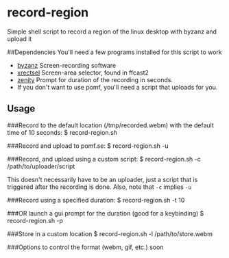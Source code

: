 # record-region
Simple shell script to record a region of the linux desktop with byzanz and upload it

##Dependencies
You'll need a few programs installed for this script to work
* [byzanz](https://github.com/GNOME/byzanz) Screen-recording software
* [xrectsel](https://github.com/lolilolicon/xrectsel) Screen-area selector, found in ffcast2
* [zenity](https://github.com/GNOME/zenity) Prompt for duration of the recording in seconds.
* If you don't want to use pomf, you'll need a script that uploads for you.

## Usage

###Record to the default location (/tmp/recorded.webm) with the default time of 10 seconds:
    $ record-region.sh


###Record and upload to pomf.se:
    $ record-region.sh -u

###Record, and upload using a custom script:
    $ record-region.sh -c /path/to/uploader/script

This doesn't necessarily have to be an uploader, just a script that is triggered after the recording is done.
Also, note that `-c` implies `-u`

###Record using a specified duration:
    $ record-region.sh -t 10

###OR launch a gui prompt for the duration (good for a keybinding)
    $ record-region.sh -p

###Store in a custom location
    $ record-region.sh -l /path/to/store.webm

###Options to control the format (webm, gif, etc.) soon